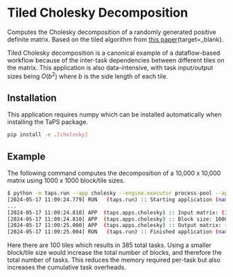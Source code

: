 # Tiled Cholesky Decomposition

Computes the Cholesky decomposition of a randomly generated positive definite matrix.
Based on the tiled algorithm from [this paper](https://www.labri.fr/perso/ejeannot/publications/paap12.pdf){target=_blank}.

Tiled Cholesky decomposition is a canonical example of a dataflow-based workflow because of the inter-task dependencies between different tiles on the matrix.
This application is also data-intensive, with task input/output sizes being $O(b^2)$ where $b$ is the side length of each tile.

## Installation

This application requires numpy which can be installed automatically when installing the TaPS package.
```bash
pip install -e .[cholesky]
```

## Example

The following command computes the decomposition of a 10,000 x 10,000 matrix using 1000 x 1000 block/tile sizes.
```bash
$ python -m taps.run --app cholesky --engine.executor process-pool --app.matrix-size 10000 --app.block-size 1000
[2024-05-17 11:09:24.779] RUN   (taps.run) :: Starting application (name=cholesky)
...
[2024-05-17 11:09:24.810] APP  (taps.apps.cholesky) :: Input matrix: (10000, 10000)
[2024-05-17 11:09:24.810] APP  (taps.apps.cholesky) :: Block size: 1000
[2024-05-17 11:09:25.000] APP  (taps.apps.cholesky) :: Output matrix: (10000, 10000)
[2024-05-17 11:09:25.004] RUN   (taps.run) :: Finished application (name=cholesky, runtime=33.20s, tasks=385)
```
Here there are 100 tiles which results in 385 total tasks.
Using a smaller block/tile size would increase the total number of blocks, and therefore the total number of tasks.
This reduces the memory required per-task but also increases the cumulative task overheads.
